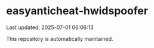 # easyanticheat-hwidspoofer

Last updated: 2025-07-01 06:06:13

This repository is automatically maintained.
